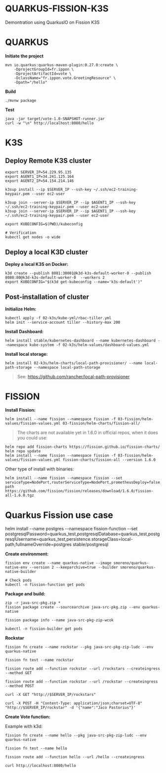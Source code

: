 QUARKUS-FISSION-K3S
===================

Demontration using QuarkusIO on Fission K3S


# QUARKUS

**Initiate the project**
```
mvn io.quarkus:quarkus-maven-plugin:0.27.0:create \
    -DprojectGroupId=fr.ippon \
    -DprojectArtifactId=vote \
    -DclassName="fr.ippon.vote.GreetingResource" \
    -Dpath="/hello"
```

**Build**
```
./mvnw package
```

**Test**
```
java -jar target/vote-1.0-SNAPSHOT-runner.jar
curl -w "\n" http://localhost:8080/hello
```


# K3S

## Deploy Remote K3S cluster

```
export SERVER_IP=54.229.95.135
export AGENT1_IP=34.241.125.164
export AGENT2_IP=54.154.214.146

k3sup install --ip $SERVER_IP --ssh-key ~/.ssh/ec2-training-keypair.pem --user ec2-user

k3sup join --server-ip $SERVER_IP --ip $AGENT1_IP --ssh-key ~/.ssh/ec2-training-keypair.pem --user ec2-user
k3sup join --server-ip $SERVER_IP --ip $AGENT1_IP --ssh-key ~/.ssh/ec2-training-keypair.pem --user ec2-user

export KUBECONFIG=$(PWD)/kubeconfig

# Verification
kubectl get nodes -o wide

```

## Deploy a local K3D cluster

**Deploy a local K3S on Docker:**
```
k3d create --publish 8081:30001@k3d-k3s-default-worker-0 --publish 8080:80@k3d-k3s-default-worker-0  --workers 2
export KUBECONFIG="$(k3d get-kubeconfig --name='k3s-default')"
```

## Post-installation of cluster

**Initialize Helm:**
```
kubectl apply -f 02-k3s/kube-yml/rbac-tiller.yml
helm init --service-account tiller --history-max 200
```

**Install Dashboard:**
```
helm install stable/kubernetes-dashboard --name kubernetes-dashboard --namespace kube-system -f 02-k3s/helm-values/dashboard-values.yml
```

**Install local storage:**
```
helm install 02-k3s/helm-charts/local-path-provisioner/ --name local-path-storage --namespace local-path-storage
```

> See: https://github.com/rancher/local-path-provisioner

# FISSION

**Install Fission:**
```
helm install --name fission --namespace fission -f 03-fission/helm-values/fission-values.yml 03-fission/helm-charts/fission-all/
```

> The charts are not available yet in 1.6.0 in official repos, when it does you could use:
```
helm repo add fission-charts https://fission.github.io/fission-charts/
helm repo update
helm install --name fission --namespace fission -f 03-fission/helm-values/fission-values.yml fission-charts/fission-all --version 1.6.0
```

Other type of install with binaries:
```
helm install --name fission --namespace fission --set serviceType=NodePort,routerServiceType=NodePort,prometheusDeploy=false,persistence.storageClass=local-path https://github.com/fission/fission/releases/download/1.6.0/fission-all-1.6.0.tgz
```

# Quarkus Fission use case

helm install --name postgres --namespace fission-function --set postgresqlPassword=quarkus_test,postgresqlDatabase=quarkus_test,postgresqlUsername=quarkus_test,persistence.storageClass=local-path,fullnameOverride=postgres stable/postgresql

**Create environment:**
```
fission env create --name quarkus-native --image smoreno/quarkus-native-env --version 2 --keeparchive=true --builder smoreno/quarkus-native-builder

# Check pods
kubectl -n fission-function get pods
```

**Package and build:**
```
zip -r java-src-pkg.zip *
fission package create --sourcearchive java-src-pkg.zip --env quarkus-native

fission package info --name java-src-pkg-zip-wcok

kubectl -n fission-builder get pods
```

**Rockstar**
```
fission fn create --name rockstar --pkg java-src-pkg-zip-ludc --env quarkus-native

fission fn test --name rockstar

fission route add --function rockstar --url /rockstars --createingress --method GET

fission route add --function rockstar --url /rockstar --createingress --method POST

curl -X GET "http://$SERVER_IP/rockstars"

curl -X POST -H "Content-Type: application/json;charset=UTF-8" "http://$SERVER_IP/rockstar" -d '{"name":"Jaco Pastorius"}'

```


**Create Vote function:**

Example with k3d:
```
fission fn create --name hello --pkg java-src-pkg-zip-ludc --env quarkus-native

fission fn test --name hello

fission route add --function hello --url /hello --createingress

curl http://localhost:8080/hello
```